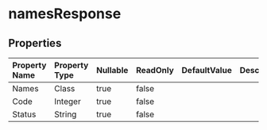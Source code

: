# **namesResponse**

 

## **Properties**

| Property Name | Property Type | Nullable |  ReadOnly | DefaultValue | Description | 
| :- | :- | :- |:- |  :- | :- |
|Names|Class|true|false |  ||
|Code|Integer|true|false |  ||
|Status|String|true|false |  ||

